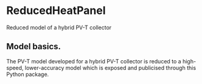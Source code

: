 # ReducedHeatPanel
Reduced model of a hybrid PV-T collector

## Model basics.
The PV-T model developed for a hybrid PV-T collector is reduced to a high-speed, lower-accuracy model which is exposed and publicised through this Python package.
